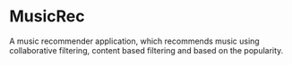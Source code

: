 # MusicRec
A music recommender application, which recommends music using collaborative filtering, content based filtering
and based on the popularity.
